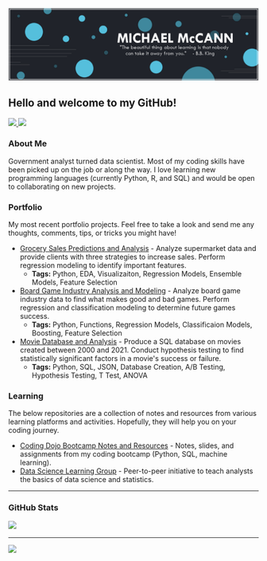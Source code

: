 <!---![](https://github.com/msmccann10/msmccann10/blob/main/banner.png)--->
![](https://github.com/msmccann10/msmccann10/blob/main/banner2.png)
## Hello and welcome to my GitHub!

</a>
<a href="https://www.linkedin.com/in/msmccann10/">
    <img src="https://img.shields.io/badge/LINKEDIN-12100E?logo=linkedin&color=282A36&logoColor=white" />
</a>
<a href="https://medium.com/@msmccann10">
    <img src="https://img.shields.io/badge/MEDIUM-12100E?logo=medium&color=23b3db&logoColor=white" />
</a>


### About Me
Government analyst turned data scientist. Most of my coding skills have been picked up on the job or along the way. I love learning new programming languages (currently Python, R, and SQL) and would be open to collaborating on new projects.

### Portfolio
My most recent portfolio projects. Feel free to take a look and send me any thoughts, comments, tips, or tricks you might have! </br> 
- [Grocery Sales Predictions and Analysis](https://github.com/msmccann10/PP-grocery-sales-prediction) - Analyze supermarket data and provide clients with three strategies to increase sales. Perform regression modeling to identify important features.
  - **Tags:** Python, EDA, Visualizaiton, Regression Models, Ensemble Models, Feature Selection </br> 
- [Board Game Industry Analysis and Modeling](https://github.com/msmccann10/PP-board-game-industry-modeling) - Analyze board game industry data to find what makes good and bad games. Perform regression and classification modeling to determine future games success.  
  - **Tags:** Python, Functions, Regression Models, Classificaion Models, Boosting, Feature Selection </br> 
- [Movie Database and Analysis](https://github.com/msmccann10/PP-movie-database-and-analysis) - Produce a SQL database on movies created between 2000 and 2021. Conduct hypothesis testing to find statistically significant factors in a movie's success or failure.
  - **Tags:** Python, SQL, JSON, Database Creation, A/B Testing, Hypothesis Testing, T Test, ANOVA </br> 

### Learning
The below repositories are a collection of notes and resources from various learning platforms and activities. Hopefully, they will help you on your coding journey.
- [Coding Dojo Bootcamp Notes and Resources](https://github.com/msmccann10/LE-Coding-Bootcamp) - Notes, slides, and assignments from my coding bootcamp (Python, SQL, machine learning).
- [Data Science Learning Group](https://github.com/msmccann10/LE-DSLG) - Peer-to-peer initiative to teach analysts the basics of data science and statistics.

---
### GitHub Stats
<img src="https://github-readme-streak-stats.herokuapp.com/?user=msmccann10&theme=react"/>

--- 
<img src="https://github-readme-stats.vercel.app/api/top-langs?username=msmccann10&layout=compact&theme=react"/>
<!---
msmccann10/msmccann10 is a ✨ special ✨ repository because its `README.md` (this file) appears on your GitHub profile.
You can click the Preview link to take a look at your changes.
--->
